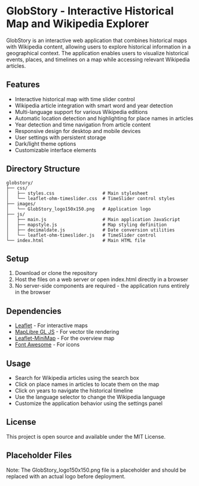 # GlobStory - Interactive Historical Map and Wikipedia Explorer

GlobStory is an interactive web application that combines historical maps with Wikipedia content, allowing users to explore historical information in a geographical context. The application enables users to visualize historical events, places, and timelines on a map while accessing relevant Wikipedia articles.

## Features

- Interactive historical map with time slider control
- Wikipedia article integration with smart word and year detection
- Multi-language support for various Wikipedia editions
- Automatic location detection and highlighting for place names in articles
- Year detection and time navigation from article content
- Responsive design for desktop and mobile devices
- User settings with persistent storage
- Dark/light theme options
- Customizable interface elements

## Directory Structure

```
globstory/
├── css/
│   ├── styles.css                  # Main stylesheet
│   └── leaflet-ohm-timeslider.css  # TimeSlider control styles
├── images/
│   └── GlobStory_logo150x150.png   # Application logo
├── js/
│   ├── main.js                     # Main application JavaScript
│   ├── mapstyle.js                 # Map styling definition
│   ├── decimaldate.js              # Date conversion utilities
│   └── leaflet-ohm-timeslider.js   # TimeSlider control
└── index.html                      # Main HTML file
```

## Setup

1. Download or clone the repository
2. Host the files on a web server or open index.html directly in a browser
3. No server-side components are required - the application runs entirely in the browser

## Dependencies

- [Leaflet](https://leafletjs.com/) - For interactive maps
- [MapLibre GL JS](https://maplibre.org/projects/maplibre-gl-js/) - For vector tile rendering
- [Leaflet-MiniMap](https://github.com/Norkart/Leaflet-MiniMap) - For the overview map
- [Font Awesome](https://fontawesome.com/) - For icons

## Usage

- Search for Wikipedia articles using the search box
- Click on place names in articles to locate them on the map
- Click on years to navigate the historical timeline
- Use the language selector to change the Wikipedia language
- Customize the application behavior using the settings panel

## License

This project is open source and available under the MIT License.

## Placeholder Files

Note: The GlobStory_logo150x150.png file is a placeholder and should be replaced with an actual logo before deployment.
